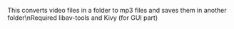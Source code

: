 This converts video files in a folder to mp3 files and saves them in another folder\nRequired libav-tools and Kivy (for GUI part) 

